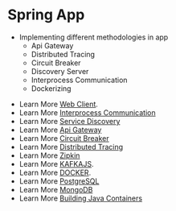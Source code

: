 # Spring App

* Implementing different methodologies in app
  * Api Gateway
  * Distributed Tracing
  * Circuit Breaker
  * Discovery Server
  * Interprocess Communication
  * Dockerizing

- Learn More [Web Client](https://docs.spring.io/spring-framework/docs/current/javadoc-api/org/springframework/web/reactive/function/client/WebClient.html/).
- Learn More [Interprocess Communication](https://www.nginx.com/blog/building-microservices-inter-process-communication/)
- Learn More [Service Discovery](https://cloud.spring.io/spring-cloud-netflix/reference/html/)
- Learn More [Api Gateway](https://cloud.spring.io/spring-cloud-gateway/reference/html/)
- Learn More [Circuit Breaker](https://spring.io/projects/spring-cloud-circuitbreaker)
- Learn More [Distributed Tracing](https://spring.io/projects/spring-cloud-sleuth)
- Learn More [Zipkin](https://zipkin.io/pages/quickstart.html)
- Learn More [KAFKAJS](https://kafka.js.org/).
- Learn More [DOCKER](https://www.docker.com/).
- Learn More [PostgreSQL](https://postgresql.org)
- Learn More [MongoDB](https://www.mongodb.com/docs/)
- Learn More [Building Java Containers](https://cloud.google.com/java/getting-started/jib)